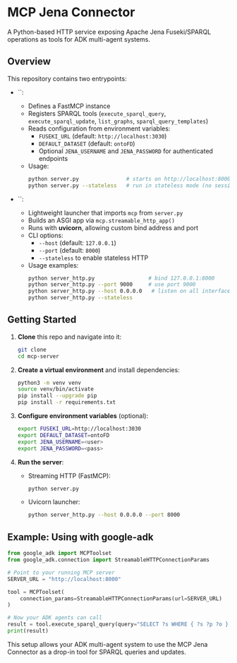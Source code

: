 # MCP Jena Connector

A Python-based HTTP service exposing Apache Jena Fuseki/SPARQL operations as tools for ADK multi-agent systems.

## Overview

This repository contains two entrypoints:

- ``:

  - Defines a FastMCP instance
  - Registers SPARQL tools (`execute_sparql_query`, `execute_sparql_update`, `list_graphs`, `sparql_query_templates`)
  - Reads configuration from environment variables:
    - `FUSEKI_URL` (default: `http://localhost:3030`)
    - `DEFAULT_DATASET` (default: `ontoFD`)
    - Optional `JENA_USERNAME` and `JENA_PASSWORD` for authenticated endpoints
  - Usage:
    ```bash
    python server.py               # starts on http://localhost:8000 using streaming HTTP
    python server.py --stateless   # run in stateless mode (no session state)
    ```

- ``:

  - Lightweight launcher that imports `mcp` from `server.py`
  - Builds an ASGI app via `mcp.streamable_http_app()`
  - Runs with **uvicorn**, allowing custom bind address and port
  - CLI options:
    - `--host` (default: `127.0.0.1`)
    - `--port` (default: `8000`)
    - `--stateless` to enable stateless HTTP
  - Usage examples:
    ```bash
    python server_http.py                 # bind 127.0.0.1:8000
    python server_http.py --port 9000     # use port 9000
    python server_http.py --host 0.0.0.0   # listen on all interfaces
    python server_http.py --stateless
    ```

## Getting Started

1. **Clone** this repo and navigate into it:

   ```bash
   git clone 
   cd mcp-server
   ```

2. **Create a virtual environment** and install dependencies:

   ```bash
   python3 -m venv venv
   source venv/bin/activate
   pip install --upgrade pip
   pip install -r requirements.txt
   ```

3. **Configure environment variables** (optional):

   ```bash
   export FUSEKI_URL=http://localhost:3030
   export DEFAULT_DATASET=ontoFD
   export JENA_USERNAME=<user>
   export JENA_PASSWORD=<pass>
   ```

4. **Run the server**:

   - Streaming HTTP (FastMCP):

     ```bash
     python server.py
     ```

   - Uvicorn launcher:

     ```bash
     python server_http.py --host 0.0.0.0 --port 8000
     ```

## Example: Using with google-adk

```python
from google_adk import MCPToolset
from google_adk.connection import StreamableHTTPConnectionParams

# Point to your running MCP server
SERVER_URL = "http://localhost:8000"

tool = MCPToolset(
    connection_params=StreamableHTTPConnectionParams(url=SERVER_URL)
)

# Now your ADK agents can call
result = tool.execute_sparql_query(query="SELECT ?s WHERE { ?s ?p ?o } LIMIT 1")
print(result)
```

This setup allows your ADK multi-agent system to use the MCP Jena Connector as a drop-in tool for SPARQL queries and updates.

